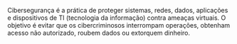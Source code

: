 Cibersegurança é a prática de proteger sistemas, redes, dados, aplicações e dispositivos de TI (tecnologia da informação) contra ameaças virtuais. O objetivo é evitar que os cibercriminosos interrompam operações, obtenham acesso não autorizado, roubem dados ou extorquem dinheiro.
